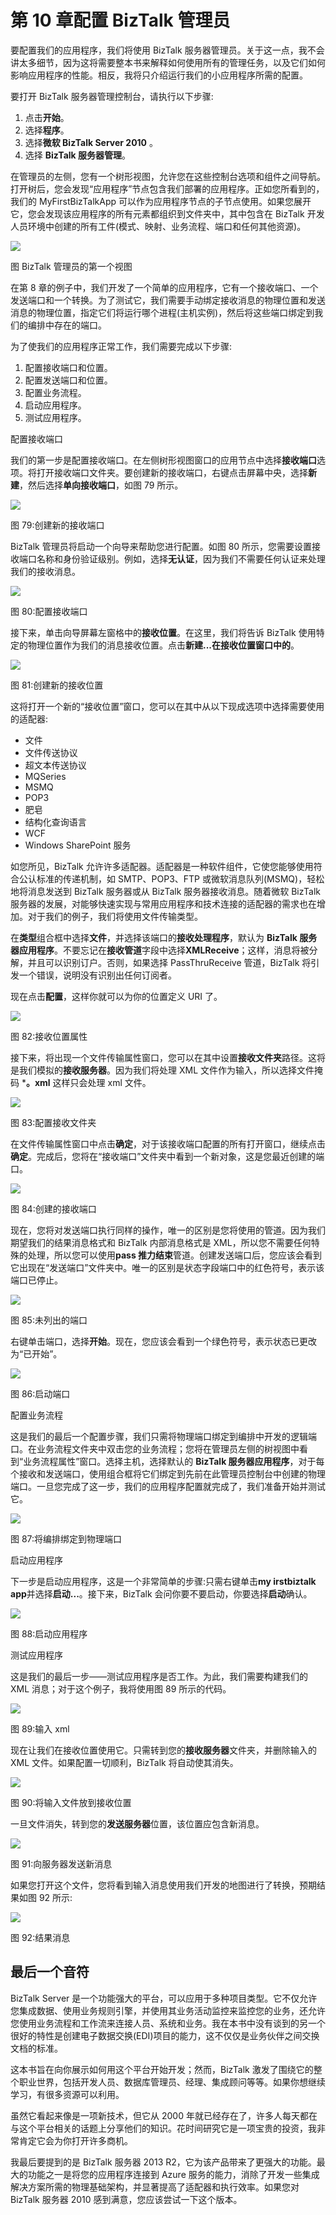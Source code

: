 # 第 10 章配置 BizTalk 管理员

要配置我们的应用程序，我们将使用 BizTalk 服务器管理员。关于这一点，我不会讲太多细节，因为这将需要整本书来解释如何使用所有的管理任务，以及它们如何影响应用程序的性能。相反，我将只介绍运行我们的小应用程序所需的配置。

要打开 BizTalk 服务器管理控制台，请执行以下步骤:

1.  点击**开始**。
2.  选择**程序**。
3.  选择**微软 BizTalk Server 2010** 。
4.  选择 **BizTalk 服务器管理**。

在管理员的左侧，您有一个树形视图，允许您在这些控制台选项和组件之间导航。打开树后，您会发现“应用程序”节点包含我们部署的应用程序。正如您所看到的，我们的 MyFirstBizTalkApp 可以作为应用程序节点的子节点使用。如果您展开它，您会发现该应用程序的所有元素都组织到文件夹中，其中包含在 BizTalk 开发人员环境中创建的所有工件(模式、映射、业务流程、端口和任何其他资源)。

![](img/image182.png)

图 BizTalk 管理员的第一个视图

在第 8 章的例子中，我们开发了一个简单的应用程序，它有一个接收端口、一个发送端口和一个转换。为了测试它，我们需要手动绑定接收消息的物理位置和发送消息的物理位置，指定它们将运行哪个进程(主机实例)，然后将这些端口绑定到我们的编排中存在的端口。

为了使我们的应用程序正常工作，我们需要完成以下步骤:

1.  配置接收端口和位置。
2.  配置发送端口和位置。
3.  配置业务流程。
4.  启动应用程序。
5.  测试应用程序。

配置接收端口

我们的第一步是配置接收端口。在左侧树形视图窗口的应用节点中选择**接收端口**选项。将打开接收端口文件夹。要创建新的接收端口，右键点击屏幕中央，选择**新建**，然后选择**单向接收端口**，如图 79 所示。

![](img/image183.jpg)

图 79:创建新的接收端口

BizTalk 管理员将启动一个向导来帮助您进行配置。如图 80 所示，您需要设置接收端口名称和身份验证级别。例如，选择**无认证**，因为我们不需要任何认证来处理我们的接收消息。

![](img/image184.png)

图 80:配置接收端口

接下来，单击向导屏幕左窗格中的**接收位置**。在这里，我们将告诉 BizTalk 使用特定的物理位置作为我们的消息接收位置。点击**新建...在接收位置窗口中的**。

![](img/image186.png)

图 81:创建新的接收位置

这将打开一个新的“接收位置”窗口，您可以在其中从以下现成选项中选择需要使用的适配器:

*   文件
*   文件传送协议
*   超文本传送协议
*   MQSeries
*   MSMQ
*   POP3
*   肥皂
*   结构化查询语言
*   WCF
*   Windows SharePoint 服务

如您所见，BizTalk 允许许多适配器。适配器是一种软件组件，它使您能够使用符合公认标准的传递机制，如 SMTP、POP3、FTP 或微软消息队列(MSMQ)，轻松地将消息发送到 BizTalk 服务器或从 BizTalk 服务器接收消息。随着微软 BizTalk 服务器的发展，对能够快速实现与常用应用程序和技术连接的适配器的需求也在增加。对于我们的例子，我们将使用文件传输类型。

在**类型**组合框中选择**文件**，并选择该端口的**接收处理程序**，默认为 **BizTalk 服务器应用程序**。不要忘记在**接收管道**字段中选择**XMLReceive**；这样，消息将被分解，并且可以识别订户。否则，如果选择 PassThruReceive 管道，BizTalk 将引发一个错误，说明没有识别出任何订阅者。

现在点击**配置**，这样你就可以为你的位置定义 URI 了。

![](img/image187.png)

图 82:接收位置属性

接下来，将出现一个文件传输属性窗口，您可以在其中设置**接收文件夹**路径。这将是我们模拟的**接收服务器**。因为我们将处理 XML 文件作为输入，所以选择文件掩码 ***。xml** 这样只会处理 xml 文件。

![](img/image188.png)

图 83:配置接收文件夹

在文件传输属性窗口中点击**确定**，对于该接收端口配置的所有打开窗口，继续点击**确定**。完成后，您将在“接收端口”文件夹中看到一个新对象，这是您最近创建的端口。

![](img/image189.png)

图 84:创建的接收端口

现在，您将对发送端口执行同样的操作，唯一的区别是您将使用的管道。因为我们期望我们的结果消息格式和 BizTalk 内部消息格式是 XML，所以您不需要任何特殊的处理，所以您可以使用**pass 推力结束**管道。创建发送端口后，您应该会看到它出现在“发送端口”文件夹中。唯一的区别是状态字段端口中的红色符号，表示该端口已停止。

![](img/image190.png)

图 85:未列出的端口

右键单击端口，选择**开始**。现在，您应该会看到一个绿色符号，表示状态已更改为“已开始”。

![](img/image191.png)

图 86:启动端口

配置业务流程

这是我们的最后一个配置步骤，我们只需将物理端口绑定到编排中开发的逻辑端口。在业务流程文件夹中双击您的业务流程；您将在管理员左侧的树视图中看到“业务流程属性”窗口。选择主机，选择默认的 **BizTalk 服务器应用程序**，对于每个接收和发送端口，使用组合框将它们绑定到先前在此管理员控制台中创建的物理端口。一旦您完成了这一步，我们的应用程序配置就完成了，我们准备开始并测试它。

![](img/image192.png)

图 87:将编排绑定到物理端口

启动应用程序

下一步是启动应用程序，这是一个非常简单的步骤:只需右键单击**my irstbiztalk app**并选择**启动...**。接下来，BizTalk 会问你要不要启动，你要选择**启动**确认。

![](img/image193.png)

图 88:启动应用程序

测试应用程序

这是我们的最后一步——测试应用程序是否工作。为此，我们需要构建我们的 XML 消息；对于这个例子，我将使用图 89 所示的代码。

![](img/image194.jpg)

图 89:输入 xml

现在让我们在接收位置使用它。只需转到您的**接收服务器**文件夹，并删除输入的 XML 文件。如果配置一切顺利，BizTalk 将自动使其消失。

![](img/image195.png)

图 90:将输入文件放到接收位置

一旦文件消失，转到您的**发送服务器**位置，该位置应包含新消息。

![](img/image196.png)

图 91:向服务器发送新消息

如果您打开这个文件，您将看到输入消息使用我们开发的地图进行了转换，预期结果如图 92 所示:

![](img/image197.png)

图 92:结果消息

## 最后一个音符

BizTalk Server 是一个功能强大的平台，可以应用于多种项目类型。它不仅允许您集成数据、使用业务规则引擎，并使用其业务活动监控来监控您的业务，还允许您使用业务流程和工作流来连接人员、系统和业务。我在本书中没有谈到的另一个很好的特性是创建电子数据交换(EDI)项目的能力，这不仅仅是业务伙伴之间交换文档的标准。

这本书旨在向你展示如何用这个平台开始开发；然而，BizTalk 激发了围绕它的整个职业世界，包括开发人员、数据库管理员、经理、集成顾问等等。如果你想继续学习，有很多资源可以利用。

虽然它看起来像是一项新技术，但它从 2000 年就已经存在了，许多人每天都在与这个平台相关的话题上分享他们的知识。花时间研究它是一项宝贵的投资，我非常肯定它会为你打开许多商机。

我最后要提到的是 BizTalk 服务器 2013 R2，它为该产品带来了更强大的功能。最大的功能之一是将您的应用程序连接到 Azure 服务的能力，消除了开发一些集成解决方案所需的物理基础架构，并显著提高了适配器和执行效率。如果您对 BizTalk 服务器 2010 感到满意，您应该尝试一下这个版本。